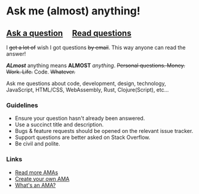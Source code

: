 # Ask me (almost) anything!

## [Ask a question](../../issues/new) &nbsp;&nbsp;&nbsp; [Read questions](../../issues?utf8=%E2%9C%93&q=is%3Aissue%20is%3Aclosed%20sort%3Aupdated-desc%20-label%3Ahidden)

I ~~get a lot of~~ wish I got questions ~~by email~~. This way anyone can read the answer!

***ALmost*** anything means **ALMOST** *anything*. ~~Personal questions. Money. Work. Life.~~ Code. ~~Whatever.~~

Ask me questions about code, development, design, technology, JavaScript, HTML/CSS, WebAssembly, Rust, Clojure(Script), etc...

### Guidelines

- Ensure your question hasn't already been answered.
- Use a succinct title and description.
- Bugs & feature requests should be opened on the relevant issue tracker.
- Support questions are better asked on Stack Overflow.
- Be civil and polite.

### Links

- [Read more AMAs](https://github.com/sindresorhus/amas)
- [Create your own AMA](https://github.com/sindresorhus/amas/blob/master/create-ama.md)
- [What's an AMA?](https://en.wikipedia.org/wiki//r/IAmA)
